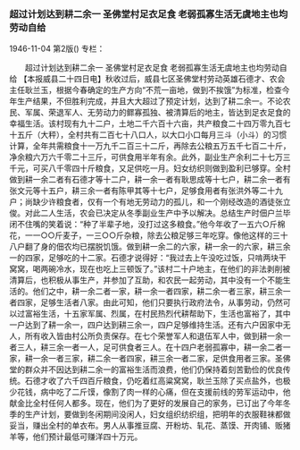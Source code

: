 ### 超过计划达到耕二余一  圣佛堂村足衣足食  老弱孤寡生活无虞地主也均劳动自给

1946-11-04
第2版()
专栏：

　　超过计划达到耕二余一
    圣佛堂村足衣足食
    老弱孤寡生活无虞地主也均劳动自给
    【本报威县二十四日电】秋收过后，威县七区圣佛堂村劳动英雄石德才、农会主任耿兰玉，根据今春确定的生产方向“不荒一亩地，做到不挨饿”为标准，检查今年生产结果，不但胜利完成，并且大大超过了预定计划，达到了耕二余一。不论农民、军属、荣退军人、无劳动力的鳏寡孤独、被清算后的地主，皆达到足衣足食的幸福生活。该村现有九十二户，土地二千六百十六亩，共产粮食二十四万零九百七十五斤（大秤），全村共有二百七十八口人，以大口小口每月三斗（小斗）的习惯计算，全年共需粮食十一万九千二百三十二斤，再除去公粮五万五千七百二十斤，净余粮六万六千零二十三斤，可供食用半年有余。此外，副业生产余利二十七万三千元，可买八千零四十斤粮食，又足供吃一月。妇女纺织则做到盈利已够穿。全村做到耕一余二者有石德才等十二户，耕一余一者有耿思成等十七户，耕二余一者有张文元等十五户，耕三余一者有陈甲其等十七户，足够食用者有张洪外等二十九户；尚缺少许粮食者，仅有一个有地无劳动力的孤儿，和一个刚经改造的酒徒张立俊。对此二人生活，农会已决定从冬季副业生产中予以解决。总结生产时佃户兰毕闭不住嘴的笑着说：“种了半辈子地，没打过这多粮食。”他今年收了一五六○斤棉花，一一○○斤麦子，一三○○斤杂粮，除去公粮足够三年吃穿。像他这样的三十八户翻了身的佃农均已摆脱饥饿。做到耕一余二的六家，耕一余一的六家，耕三余一的四家，足够吃的十二家。石德才说得好：“我过去上午没吃过饭，只啃两块干窝窝，喝两碗冷水，现在也吃上三顿饭了。”该村二十户地主，在他们的非法剥削被清算后，也积极从事生产，并参加了互助，和农民一起劳动，其中没有一个不能生活的。他们之中，耕一余二者一家，耕一余一者四家，耕二余一者三家，耕三余一者四家，足够生活者八家。由此可知，他们只要执行政府法令，从事劳动，仍然可以过富裕生活，十五家军属、烈属，在村民热烈代耕帮助下，生活也富裕了，其中一户达到了耕一余一，四户达到耕三余一，四户足够维持生活。还有六户因家中无人，所有收入皆由村公所负责保存。在七个荣誉军人和退伍军人中，做到耕一余一者三人，耕三余一者一人，足可供食者三人。在十四户老弱孤寡中，耕一余二者一家，耕一余一者三家，耕二余一者四家，耕三余一者二家，足供食用者三家。圣佛堂的群众并不因达到耕二余一的富裕生活而浪费，他们仍保持着刻苦勤俭的优良传统。石德才收了六千四百斤粮食，仍吃着红高粱窝窝，耿兰玉除了买点盐外，也极少花钱，病中吃了二斤馍，像割了肉一样的心痛，但在支援前线的劳军运动中，他献金比全村任何人都多。现在，他们为了更好的发展自己的家务，已订出了今年冬季的生产计划，要做到冬闲期间没闲人，妇女组织纺织组，把明年的衣服鞋袜都做妥当，赚出全村的单衣布。男人从事推豆腐、开粉坊、轧花、蒸馍、开肉铺、贩猪羊等，他们预计最低可赚洋四十万元。
